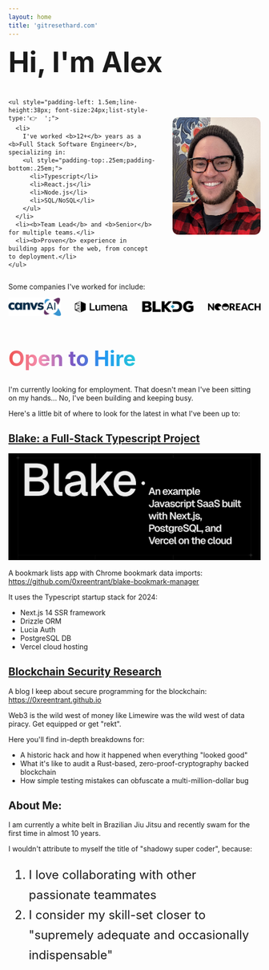 ```yaml
---
layout: home
title: 'gitresethard.com'
---
```


<h1 style="margin-top:0;font-size:56px;">Hi, I'm Alex <span id="face"></span></h1>

<img src="images/me.png" style="margin-left:2em;margin-top:2.75em;float:right;width:35%;border-radius:12px 12px 12px 12px;object-fit:cover">

    <ul style="padding-left: 1.5em;line-height:38px; font-size:24px;list-style-type:'👉  ';">
      <li>
        I've worked <b>12+</b> years as a <b>Full Stack Software Engineer</b>, specializing in:
        <ul style="padding-top:.25em;padding-bottom:.25em;">
          <li>Typescript</li> 
          <li>React.js</li> 
          <li>Node.js</li> 
          <li>SQL/NoSQL</li>
        </ul>
      </li>
      <li><b>Team Lead</b> and <b>Senior</b> for multiple teams.</li>
      <li><b>Proven</b> experience in building apps for the web, from concept to deployment.</li>
    </ul>

<p style="margin-top:2em;">
  Some companies I've worked for include:
</p>


<div style="padding-top:0em;padding-bottom: 1em;width:100%;display:flex;gap: 2em;align-items:center;">
  <a href="canvs.ai" style="display:inline-block;width:25%;">
    <img src="images/canvs.png"    />
  </a>
  <a href="lumenalabs.com" style="display:inline-block;width:25%;">
    <img src="images/lumena.png"   />
  </a>
  <a href="blkdg.com" style="display:inline-block;width:25%;">
    <img src="images/blkdg.png"    />
  </a>
  <a href="neoreach.com" style="display:inline-block;width:25%;">
    <img src="images/neoreach.svg" />
  </a>
</div>

<h1 style="margin-top:1em; font-size: 42px;font-weight:bold; background: linear-gradient(to right, #ef5350, #f48fb1, #7e57c2, #2196f3, #26c6da, #43a047, #eeff41, #f9a825, #ff5722); -webkit-background-clip: text; -webkit-text-fill-color: transparent;">
  <a href="https://linkedin.com/in/alexanderlperez" target="_blank" style="">Open to Hire</a>
</h1>

I'm currently looking for employment.  That doesn't mean I've been sitting on my hands... No, I've been building and keeping busy.  

Here's a little bit of where to look for the latest in what I've been up to:

<h2><a href="https://github.com/0xreentrant/blake-bookmark-manager" target="_blank">Blake: a Full-Stack Typescript Project</a></h2>

![Blake](images/blake.png)

A bookmark lists app with Chrome bookmark data imports: <a href="https://github.com/0xreentrant/blake-bookmark-manager" target="_blank">https://github.com/0xreentrant/blake-bookmark-manager</a>

It uses the Typescript startup stack for 2024:
- Next.js 14 SSR framework
- Drizzle ORM
- Lucia Auth
- PostgreSQL DB
- Vercel cloud hosting

<h2><a href="https://0xreentrant.github.io" target="_blank">Blockchain Security Research</a></h2>

A blog I keep about secure programming for the blockchain: <a href="https://0xreentrant.github.io" target="_blank">https://0xreentrant.github.io</a>

Web3 is the wild west of money like Limewire was the wild west of data piracy. Get equipped or get "rekt".  

Here you'll find in-depth breakdowns for:

- A historic hack and how it happened when everything "looked good"
- What it's like to audit a Rust-based, zero-proof-cryptography backed blockchain
- How simple testing mistakes can obfuscate a multi-million-dollar bug

## About Me:
I am currently a white belt in Brazilian Jiu Jitsu and recently swam for the first time in almost 10 years.  

I wouldn't attribute to myself the title of "shadowy super coder", because:

<ol style="font-size: 24px;line-height:40px">
  <li>I love collaborating with other passionate teammates</li>
  <li>I consider my skill-set closer to "supremely adequate and occasionally indispensable"</li>
</ol>



